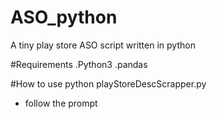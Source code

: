 # ASO_python
A tiny play store ASO script written in python

#Requirements
.Python3
.pandas

#How to use
python playStoreDescScrapper.py
- follow the prompt
